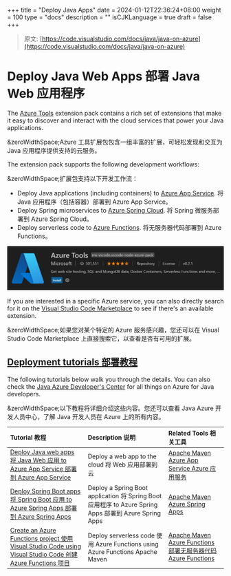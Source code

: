 +++
title = "Deploy Java Apps"
date = 2024-01-12T22:36:24+08:00
weight = 100
type = "docs"
description = ""
isCJKLanguage = true
draft = false
+++

> 原文: [https://code.visualstudio.com/docs/java/java-on-azure](https://code.visualstudio.com/docs/java/java-on-azure)

# Deploy Java Web Apps 部署 Java Web 应用程序



The [Azure Tools](https://marketplace.visualstudio.com/items?itemName=ms-vscode.vscode-node-azure-pack) extension pack contains a rich set of extensions that make it easy to discover and interact with the cloud services that power your Java applications.

&zeroWidthSpace;Azure 工具扩展包包含一组丰富的扩展，可轻松发现和交互为 Java 应用程序提供支持的云服务。

The extension pack supports the following development workflows:

&zeroWidthSpace;扩展包支持以下开发工作流：

- Deploy Java applications (including containers) to [Azure App Service](https://azure.microsoft.com/services/app-service).
  将 Java 应用程序（包括容器）部署到 Azure App Service。
- Deploy Spring microservices to [Azure Spring Cloud](https://azure.microsoft.com/services/spring-cloud/).
  将 Spring 微服务部署到 Azure Spring Cloud。
- Deploy serverless code to [Azure Functions](https://azure.microsoft.com/services/functions).
  将无服务器代码部署到 Azure Functions。

![Azure Tools extension](./DeployJavaApps_img/azure-tools.png)

If you are interested in a specific Azure service, you can also directly search for it on the [Visual Studio Code Marketplace](https://marketplace.visualstudio.com/VSCode) to see if there's an available extension.

&zeroWidthSpace;如果您对某个特定的 Azure 服务感兴趣，您还可以在 Visual Studio Code Marketplace 上直接搜索它，以查看是否有可用的扩展。

## [Deployment tutorials 部署教程](https://code.visualstudio.com/docs/java/java-on-azure#_deployment-tutorials)

The following tutorials below walk you through the details. You can also check the [Java Azure Developer's Center](https://learn.microsoft.com/azure/developer/java) for all things on Azure for Java developers.

&zeroWidthSpace;以下教程将详细介绍这些内容。您还可以查看 Java Azure 开发人员中心，了解 Java 开发人员在 Azure 上的所有内容。

| Tutorial 教程                                                | Description 说明                                             | Related Tools 相关工具                                       |
| :----------------------------------------------------------- | :----------------------------------------------------------- | :----------------------------------------------------------- |
| [Deploy Java web apps 将 Java Web 应用 to Azure App Service 部署到 Azure App Service](https://code.visualstudio.com/docs/java/java-webapp) | Deploy a web app to the cloud 将 Web 应用部署到云            | [Apache Maven](https://maven.apache.org/download.cgi) [Azure App Service Azure 应用服务](https://marketplace.visualstudio.com/items?itemName=ms-azuretools.vscode-azureappservice) |
| [Deploy Spring Boot apps 将 Spring Boot 应用 to Azure Spring Apps 部署到 Azure Spring Apps](https://code.visualstudio.com/docs/java/java-spring-apps) | Deploy a Spring Boot application 将 Spring Boot 应用程序 to Azure Spring Apps 部署到 Azure Spring Apps | [Apache Maven](https://maven.apache.org/download.cgi) [Azure Spring Apps](https://marketplace.visualstudio.com/items?itemName=vscjava.vscode-azurespringcloud) |
| [Create an Azure Functions project 使用 Visual Studio Code using Visual Studio Code 创建 Azure Functions 项目](https://learn.microsoft.com/azure/azure-functions/create-first-function-vs-code-java) | Deploy serverless code 使用 Azure Functions using Azure Functions Apache Maven | [Apache Maven Azure Functions 部署无服务器代码](https://maven.apache.org/download.cgi) [Azure Functions ](https://marketplace.visualstudio.com/items?itemName=ms-azuretools.vscode-azurefunctions) |

